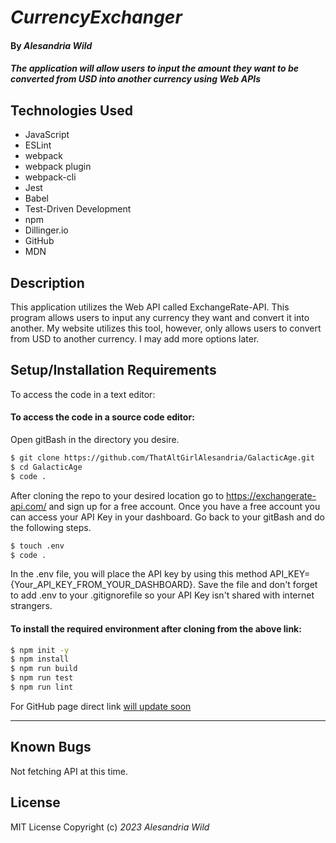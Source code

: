 # _CurrencyExchanger_

#### By _Alesandria Wild_

##### The application will allow users to input the amount they want to be converted from USD into another currency using Web APIs

## Technologies Used

* JavaScript
* ESLint
* webpack
* webpack plugin
* webpack-cli
* Jest
* Babel
* Test-Driven Development
* npm
* Dillinger.io
* GitHub
* MDN

## Description

This application utilizes the Web API called ExchangeRate-API. This program allows users to input any currency they want and convert it into another. My website utilizes this tool, however, only allows users to convert from USD to another currency. I may add more options later. 

## Setup/Installation Requirements

To access the code in a text editor:

#### To access the code in a source code editor: 
Open gitBash in the directory you desire.
```bash
$ git clone https://github.com/ThatAltGirlAlesandria/GalacticAge.git
$ cd GalacticAge
$ code .
```
After cloning the repo to your desired location go to https://exchangerate-api.com/ and sign up for a free account.
Once you have a free account you can access your API Key in your dashboard.
Go back to your gitBash and do the following steps.
```bash
$ touch .env
$ code .
```
In the .env file, you will place the API key by using this method API_KEY={Your_API_KEY_FROM_YOUR_DASHBOARD}.
Save the file and don't forget to add .env to your .gitignorefile so your API Key isn't shared with internet strangers.
#### To install the required environment after cloning from the above link:
```bash
$ npm init -y
$ npm install
$ npm run build
$ npm run test
$ npm run lint
```



For GitHub page direct link [will update soon](https://thataltgirlalesandria.github.io/WillUpdateSoon/)
___
## Known Bugs

Not fetching API at this time.

## License
 MIT License
Copyright (c) _2023_ _Alesandria Wild_
